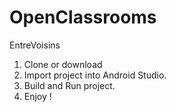 # OpenClassrooms

EntreVoisins

1. Clone or download 
2. Import project into Android Studio.
3. Build and Run project.
4. Enjoy !  
